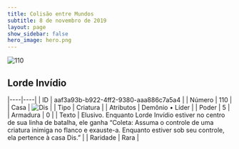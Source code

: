 ```yaml
---
title: Colisão entre Mundos
subtitle: 8 de novembro de 2019
layout: page
show_sidebar: false
hero_image: hero.png
---
```


![110](https://cdn.keyforgegame.com/media/card_front/pt/452_110_R9HXV4CVV288_pt.png)

## Lorde Invídio

|----|----|
| ID | aaf3a93b-b922-4ff2-9380-aaa886c7a5a4 |
| Número | 110 |
| Casa | ![Dis](https://archonarcana.com/images/thumb/e/e8/Dis.png/22px-Dis.png "Dis") |
| Tipo | Criatura |
| Atributos | Demônio • Líder |
| Poder | 5 |
| Armadura | 0 |
| Texto | Elusivo.  Enquanto Lorde Invídio estiver no centro de sua linha de batalha, ele ganha “Coleta: Assuma o controle de uma criatura inimiga no flanco e exauste-a. Enquanto estiver sob seu controle, ela pertence à casa Dis.” |
| Raridade | Rara |
